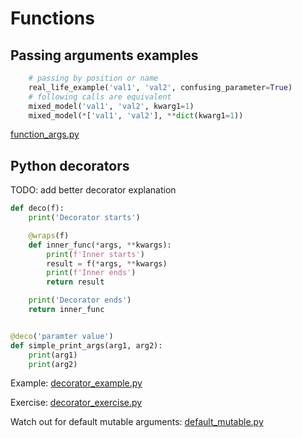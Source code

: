# Functions
    
## Passing arguments examples
```python
    # passing by position or name
    real_life_example('val1', 'val2', confusing_parameter=True)
    # following calls are equivalent
    mixed_model('val1', 'val2', kwarg1=1)
    mixed_model(*['val1', 'val2'], **dict(kwarg1=1))
```
[function_args.py](function_args.py)

## Python decorators
TODO: add better decorator explanation
```python
def deco(f):
    print('Decorator starts')

    @wraps(f)
    def inner_func(*args, **kwargs):
        print(f'Inner starts')
        result = f(*args, **kwargs)
        print(f'Inner ends')
        return result

    print('Decorator ends')
    return inner_func


@deco('paramter value')
def simple_print_args(arg1, arg2):
    print(arg1)
    print(arg2)
```
Example: [decorator_example.py](decorator_example.py)

Exercise: [decorator_exercise.py](decorator_exercise.py)

Watch out for default mutable arguments: [default_mutable.py](default_mutable.py)
